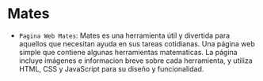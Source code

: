 # Mates
- `Pagina Web Mates`: Mates es una herramienta útil y divertida para aquellos que necesitan ayuda en sus tareas cotidianas. Una página web simple que contiene algunas herramientas matematicas. La página incluye imágenes e informacion breve sobre cada herramienta, y utiliza HTML, CSS y JavaScript para su diseño y funcionalidad.
